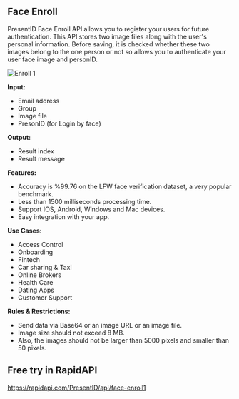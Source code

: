 ## Face Enroll
PresentID Face Enroll API allows you to register your users for future authentication. This API stores two image files along with the user's personal information. Before saving, it is checked whether these two images belong to the one person or not so allows you to authenticate your user face image and personID.


![Enroll 1](https://user-images.githubusercontent.com/63470748/119660874-f9077080-be44-11eb-8e16-fd757dcc435c.jpg)

**Input:**
- Email address
- Group
- Image file
- PresonID (for Login by face)

**Output:**
- Result index
- Result message

**Features:**
- Accuracy is %99.76 on the LFW face verification dataset, a very popular benchmark.
- Less than 1500 milliseconds processing time.
- Support IOS, Android, Windows and Mac devices.
- Easy integration with your app.

**Use Cases:**
- Access Control
- Onboarding
- Fintech
- Car sharing & Taxi
- Online Brokers
- Health Care
- Dating Apps
- Customer Support

**Rules & Restrictions:**
- Send data via Base64 or an image URL or an image file.
- Image size should not exceed 8 MB.
- Also, the images should not be larger than 5000 pixels and smaller than 50 pixels.

## Free try in RapidAPI
https://rapidapi.com/PresentID/api/face-enroll1
